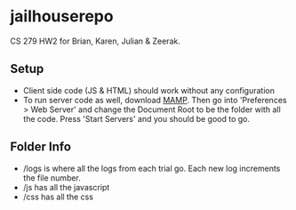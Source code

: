 # jailhouserepo

CS 279 HW2 for Brian, Karen, Julian & Zeerak.

## Setup

* Client side code (JS & HTML) should work without any configuration
* To run server code as well, download [MAMP](https://www.mamp.info/en/downloads/). Then go into 'Preferences > Web Server' and change the Document Root to be the folder with all the code. Press 'Start Servers' and you should be good to go.

## Folder Info

* /logs is where all the logs from each trial go. Each new log increments the file number. 
* /js has all the javascript
* /css has all the css


